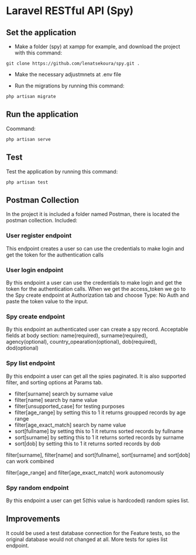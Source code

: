 # Laravel RESTful API (Spy)

## Set the application 
- Make a folder (spy) at xampp for example, and download the project with this command:
  
```
git clone https://github.com/lenatsekoura/spy.git .
```

- Make the necessary adjustmnets at .env file 
  
- Run the migrations by running this command:

```
php artisan migrate
```

## Run the application
Coommand:

```
php artisan serve
```

## Test
Test the application by running this command:

```
php artisan test
```

## Postman Collection
In the project it is included a folder named Postman, there is located the postman collection. Included: 

### User register endpoint 
This endpoint creates a user so can use the credentials to make login and get the token for the authentication calls

### User login endpoint
By this endpoint a user can use the credentials to make login and get the token for the authentication calls. When we get the access_token we go to the Spy create endpoint at Authorization tab and choose Type: No Auth and paste the token value to the input.

### Spy create endpoint
By this endpoint an authenticated user can create a spy record. Acceptable fields at body section: name(required), surname(required), agency(optional), country_opearation(optional), dob(required), dod(optional)

### Spy list endpoint
By this endpoint a user can get all the spies paginated. It is also supported filter, and sorting options at Params tab. 
- filter[surname] search by surname value
- filter[name] search by name value
- filter[unsupported_case] for testing purposes
- filter[age_range] by setting this to 1 it returns groupped records by age range
- filter[age_exact_match] search by name value
- sort[fullname] by setting this to 1 it returns sorted records by fullname
- sort[surname] by setting this to 1 it returns sorted records by surname
- sort[dob] by setting this to 1 it returns sorted records by dob

filter[surname], filter[name] and sort[fullname], sort[surname] and sort[dob] can work combined

filter[age_range] and filter[age_exact_match] work autonomously

### Spy random endpoint
By this endpoint a user can get 5(this value is hardcoded) random spies list.

## Improvements
It could be used a test database connection for the Feature tests, so the original database would not changed at all.
More tests for spies list endpoint.

